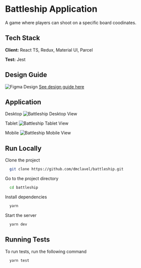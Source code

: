 # Battleship Application

A game where players can shoot on a specific board coodinates.

## Tech Stack

**Client:** React TS, Redux, Material UI, Parcel

**Test:** Jest

## Design Guide

![Figma Design](https://drive.google.com/uc?export=view&id=1z-txhiRFIjWfJBIjcNUxaNFrxjrHT-o0)
[See design guide here](https://www.figma.com/file/0NjCCe9r2O1t0BS1lBKac5/Datacom-Battleship-Design-Guide?type=design&node-id=2%3A2&t=IU97ZwDHowAPWqvd-1)

## Application

Desktop
![Battleship Desktop View](https://drive.google.com/uc?export=view&id=1MgbEhp_RKfEUY5ajSU-zo6vbRo2-4z2A)

Tablet
![Battleship Tablet View](https://drive.google.com/uc?export=view&id=1QIh3tQzQ-8aRnNM5AitZhwutCYHcN_6B)

Mobile
![Battleship Mobile View](https://drive.google.com/uc?export=view&id=1TymQlteOkjJyQfTlC-R0SDpQTKSPHNvx)

## Run Locally

Clone the project

```bash
  git clone https://github.com/dmclavel/battleship.git
```

Go to the project directory

```bash
  cd battleship
```

Install dependencies

```bash
  yarn
```

Start the server

```bash
  yarn dev
```

## Running Tests

To run tests, run the following command

```bash
  yarn test
```

